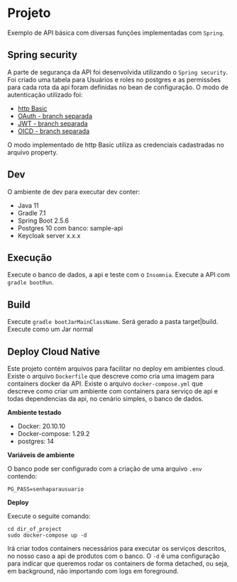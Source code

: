 # Projeto
Exemplo de API básica com diversas funções implementadas com `Spring`.

## Spring security
A parte de segurança da API foi desenvolvida utilizando o `Spring security`. Foi criado uma tabela para Usuários e roles no postgres e as permissões para cada rota da api foram definidas no bean de configuração. O modo de autenticação utilizado foi:  
* [http Basic]
* [OAuth - branch separada]
* [JWT - branch separada]
* [OICD - branch separada]

O modo implementado de http Basic utiliza as credenciais cadastradas no arquivo property.

## Dev
O ambiente de dev para executar dev conter:
* Java 11
* Gradle 7.1
* Spring Boot 2.5.6
* Postgres 10 com banco: sample-api
* Keycloak server x.x.x

## Execução
Execute o banco de dados, a api e teste com o `Insomnia`. Execute a API com `gradle bootRun`.

## Build
Execute `gradle bootJarMainClassName`. Será gerado a pasta target|build. Execute como um Jar normal

## Deploy Cloud Native
Este projeto contém arquivos para facilitar no deploy em ambientes cloud. Existe o arquivo `Dockerfile` que descreve como cria uma imagem para containers docker da API. Existe o arquivo `docker-compose.yml` que descreve como criar um ambiente com containers para serviço de api e todas dependencias da api, no cenário simples, o banco de dados.

**Ambiente testado**

- Docker: 20.10.10
- Docker-compose: 1.29.2
- postgres: 14

**Variáveis de ambiente**

O banco pode ser configurado com a criação de uma arquivo `.env` contendo:
```shell
PG_PASS=senhaparausuario
```

**Deploy**

Execute o seguite comando:
```shell
cd dir_of_project
sudo docker-compose up -d
```
Irá criar todos containers necessários para executar os serviços descritos, no nosso caso a api de produtos com o banco. O `-d` é uma configuração para indicar que queremos rodar os containers de forma detached, ou seja, em background, não importando com logs em foreground.


[http Basic]: https://github.com/alexferreiradev/tecnologias_java/tree/spring/Spring
[OAuth - branch separada]: https://github.com/alexferreiradev/tecnologias_java/tree/spring_oauth/Spring
[JWT - branch separada]: https://github.com/alexferreiradev/tecnologias_java/tree/spring_jwt/Spring
[OICD - branch separada]: https://github.com/alexferreiradev/tecnologias_java/tree/spring_oicd/Spring